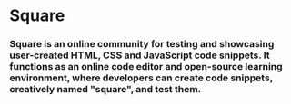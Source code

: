 # Square 

### Square is an online community for testing and showcasing user-created HTML, CSS and JavaScript code snippets. It functions as an online code editor and open-source learning environment, where developers can create code snippets, creatively named "square", and test them.
